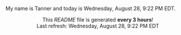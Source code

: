 My name is Tanner and today is Wednesday, August 28, 9:22 PM EDT.

<p align="center">This <i>README</i> file is generated <b>every 3 hours</b>!</br>Last refresh: Wednesday, August 28, 9:22 PM EDT<br /></p>
